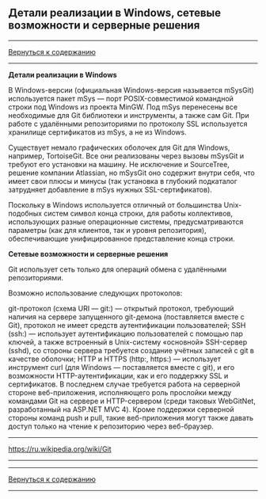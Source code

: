 ## Детали реализации в Windows, сетевые возможности и серверные решения

---

[Вернуться к содержанию](readme.md)

---

**Детали реализации в Windows**

В Windows-версии (официальная Windows-версия называется mSysGit) используется пакет mSys — порт POSIX-совместимой командной строки под Windows из проекта MinGW. Под mSys перенесены все необходимые для Git библиотеки и инструменты, а также сам Git. При работе с удалёнными репозиториями по протоколу SSL используется хранилище сертификатов из mSys, а не из Windows.

Существует немало графических оболочек для Git для Windows, например, TortoiseGit. Все они реализованы через вызовы mSysGit и требуют его установки на машину. Не исключение и SourceTree, решение компании Atlassian, но mSysGit оно содержит внутри себя, что имеет свои плюсы и минусы (так установка в глубокий подкаталог затрудняет добавление в mSys нужных SSL-сертификатов).

Поскольку в Windows используется отличный от большинства Unix-подобных систем символ конца строки, для работы коллективов, использующих разные операционные системы, предусматриваются параметры (как для клиентов, так и уровня репозитория), обеспечивающие унифицированное представление конца строки.

**Сетевые возможности и серверные решения**

Git использует сеть только для операций обмена с удалёнными репозиториями.

Возможно использование следующих протоколов:

git-протокол (схема URI — git:) — открытый протокол, требующий наличия на сервере запущенного git-демона (поставляется вместе с Git), протокол не имеет средств аутентификации пользователей;
SSH (ssh:) — использует аутентификацию пользователей с помощью пар ключей, а также встроенный в Unix-систему «основной» SSH-сервер (sshd), со стороны сервера требуется создание учётных записей с git в качестве оболочки;
HTTP и HTTPS (http:, https:) — использует инструмент curl (для Windows — поставляется вместе с git), и его возможности HTTP-аутентификации, как и его поддержку SSL и сертификатов.
В последнем случае требуется работа на серверной стороне веб-приложения, исполняющего роль прослойки между командами Git на сервере и HTTP-сервером (среди таковых WebGitNet, разработанный на ASP.NET MVC 4). Кроме поддержки серверной стороны команд push и pull, такие веб-приложения могут также давать доступ только на чтение к репозиторию через веб-браузер.

---

https://ru.wikipedia.org/wiki/Git

---

---

[Вернуться к содержанию](readme.md)

---
